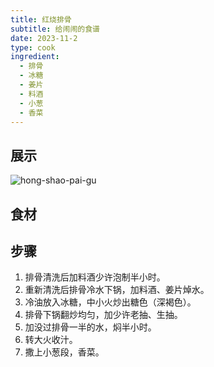 ```yaml
---
title: 红烧排骨
subtitle: 给闹闹的食谱
date: 2023-11-2
type: cook
ingredient:
  - 排骨
  - 冰糖
  - 姜片
  - 料酒
  - 小葱
  - 香菜
---
```


## 展示

![hong-shao-pai-gu](/hong-shao-pai-gu.jpeg)

## 食材

<Ingredient :items="frontmatter.ingredient"/>

## 步骤

1. 排骨清洗后加料酒少许泡制半小时。
2. 重新清洗后排骨冷水下锅，加料酒、姜片焯水。
3. 冷油放入冰糖，中小火炒出糖色（深褐色）。
4. 排骨下锅翻炒均匀，加少许老抽、生抽。
5. 加没过排骨一半的水，焖半小时。
6. 转大火收汁。
7. 撒上小葱段，香菜。
